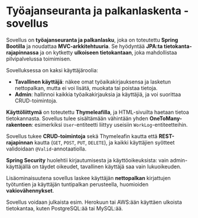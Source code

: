 # Työajanseuranta ja palkanlaskenta -sovellus

Sovellus on **työajanseuranta ja palkanlasku**, joka on toteutettu **Spring Bootilla** ja noudattaa **MVC-arkkitehtuuria**. Se hyödyntää **JPA:ta tietokanta-rajapinnassa** ja on kytketty **ulkoiseen tietokantaan**, joka mahdollistaa pilvipalvelussa toimimisen.

Sovelluksessa on kaksi käyttäjäroolia:
- **Tavallinen käyttäjä**: näkee omat työaikakirjauksensa ja lasketun nettopalkan, mutta ei voi lisätä, muokata tai poistaa tietoja.
- **Admin**: hallinnoi kaikkia työaikakirjauksia ja käyttäjiä, ja voi suorittaa CRUD-toimintoja.

**Käyttöliittymä** on toteutettu **Thymeleafilla**, ja HTML-sivuilta haetaan tietoa tietokannasta. Sovellus tulee sisältämään vähintään yhden **OneToMany-rakenteen**: esimerkiksi `User`-entiteetti liittyy useisiin `WorkLog`-entiteetteihin.

Sovellus tukee **CRUD-toimintoja** sekä Thymeleafin kautta että **REST-rajapinnan** kautta (`GET`, `POST`, `PUT`, `DELETE`), ja kaikki käyttäjien syötteet validoidaan `@Valid`-annotaatiolla.

**Spring Security** huolehtii kirjautumisesta ja käyttöoikeuksista: vain admin-käyttäjällä on täydet oikeudet, tavallinen käyttäjä saa vain lukuoikeuden.

Lisäominaisuutena sovellus laskee käyttäjän **nettopalkan** kirjattujen työtuntien ja käyttäjän tuntipalkan perusteella, huomioiden **vakiovähennykset**.

Sovellus voidaan julkaista esim. Herokuun tai AWS:ään käyttäen ulkoista tietokantaa, kuten PostgreSQL:ää tai MySQL:ää.
